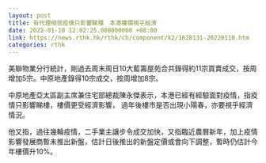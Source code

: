 ```yaml
---
layout: post
title: 有代理相信疫情只影響睇樓　本港樓價視乎經濟
date: 2022-01-10 12:02:25.000000000 +08:00
link: https://news.rthk.hk/rthk/ch/component/k2/1628131-20220110.htm
categories: rthk
---
```


美聯物業分行統計，剛過去周末周日10大藍籌屋苑合共錄得約11宗買賣成交，按周增加5宗。中原地產錄得10宗成交，按周增加8宗。

中原地產亞太區副主席兼住宅部總裁陳永傑表示，本港已經有經驗面對疫情，指疫情只影響睇樓，樓價更受經濟影響， 過年後樓市是否出現小陽春，亦要視乎經濟情況。

他又指，過往幾輪疫情，二手業主讓步令成交加快，又指臨近農曆新年，加上疫情影響發展商暫未推出新盤，估計日後推出的新盤定價或會向下調整，暫時仍估計今年樓價升10%。
